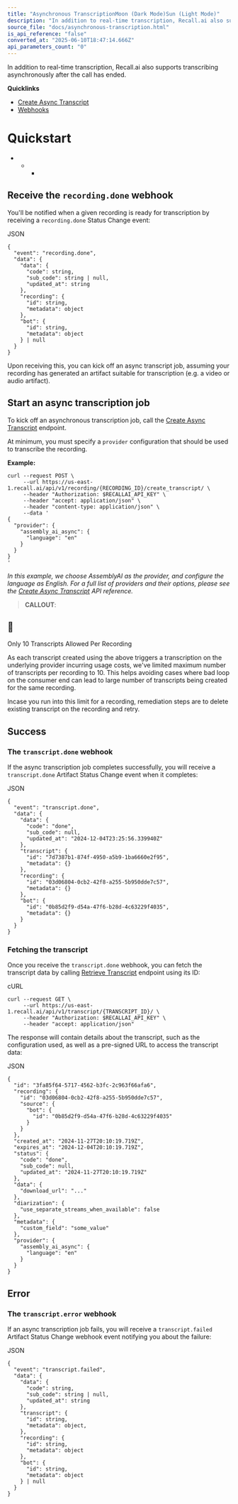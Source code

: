 ```yaml
---
title: "Asynchronous TranscriptionMoon (Dark Mode)Sun (Light Mode)"
description: "In addition to real-time transcription, Recall.ai also supports transcribing asynchronously after the call has ended. Quicklinks Create Async Transcript Webhooks Quickstart Receive the recording.done webhook You'll be notified when a given recording is ready for transcription by receiving a recordin..."
source_file: "docs/asynchronous-transcription.html"
is_api_reference: "false"
converted_at: "2025-06-10T18:47:14.666Z"
api_parameters_count: "0"
---
```

In addition to real-time transcription, Recall.ai also supports transcribing asynchronously after the call has ended.

**Quicklinks**
- [Create Async Transcript](/reference/recording_create_transcript_create.md)
- [Webhooks](/reference/webhooks-overview.md)

# Quickstart

[](#quickstart)
- * *

## Receive the `recording.done` webhook

[](#receive-the-recordingdone-webhook)

You'll be notified when a given recording is ready for transcription by receiving a `recording.done` Status Change event:

JSON

```
{
  "event": "recording.done",
  "data": {
    "data": {
      "code": string,
      "sub_code": string | null,
      "updated_at": string
    },
    "recording": {
      "id": string,
      "metadata": object
    },
    "bot": {
      "id": string,
      "metadata": object
    } | null
  }
}

```

Upon receiving this, you can kick off an async transcript job, assuming your recording has generated an artifact suitable for transcription (e.g. a video or audio artifact).

## Start an async transcription job

[](#start-an-async-transcription-job)

To kick off an asynchronous transcription job, call the [Create Async Transcript](/reference/recording_create_transcript_create.md) endpoint.

At minimum, you must specify a `provider` configuration that should be used to transcribe the recording.

**Example:**

```
curl --request POST \
     --url https://us-east-1.recall.ai/api/v1/recording/{RECORDING_ID}/create_transcript/ \
     --header "Authorization: $RECALLAI_API_KEY" \
     --header "accept: application/json" \
     --header "content-type: application/json" \
     --data '
{
  "provider": {
    "assembly_ai_async": {
      "language": "en"
    }
  }
}
'

```

*In this example, we choose AssemblyAI as the provider, and configure the language as English.
For a full list of providers and their options, please see the [Create Async Transcript](/reference/recording_create_transcript_create.md) API reference.*

> **CALLOUT**:

## 📘

Only 10 Transcripts Allowed Per Recording

As each transcript created using the above triggers a transcription on the underlying provider incurring usage costs, we've limited maximum number of transcripts per recording to 10. This helps avoiding cases where bad loop on the consumer end can lead to large number of transcripts being created for the same recording.

Incase you run into this limit for a recording, remediation steps are to delete existing transcript on the recording and retry.

## Success

[](#success)

### The `transcript.done` webhook

[](#the-transcriptdone-webhook)

If the async transcription job completes successfully, you will receive a `transcript.done` Artifact Status Change event when it completes:

JSON

```
{
  "event": "transcript.done",
  "data": {
    "data": {
      "code": "done",
      "sub_code": null,
      "updated_at": "2024-12-04T23:25:56.339940Z"
    },
    "transcript": {
      "id": "7d7387b1-874f-4950-a5b9-1ba6660e2f95",
      "metadata": {}
    },
    "recording": {
      "id": "03d06804-0cb2-42f8-a255-5b950dde7c57",
      "metadata": {}
    },
    "bot": {
      "id": "0b85d2f9-d54a-47f6-b28d-4c63229f4035",
      "metadata": {}
    }
  }
}

```

### Fetching the transcript

[](#fetching-the-transcript)

Once you receive the `transcript.done` webhook, you can fetch the transcript data by calling [Retrieve Transcript](/reference/transcript_retrieve.md) endpoint using its ID:

cURL

```
curl --request GET \
     --url https://us-east-1.recall.ai/api/v1/transcript/{TRANSCRIPT_ID}/ \
     --header "Authorization: $RECALLAI_API_KEY" \
     --header "accept: application/json"

```

The response will contain details about the transcript, such as the configuration used, as well as a pre-signed URL to access the transcript data:

JSON

```
{
  "id": "3fa85f64-5717-4562-b3fc-2c963f66afa6",
  "recording": {
    "id": "03d06804-0cb2-42f8-a255-5b950dde7c57",
    "source": {
      "bot": {
        "id": "0b85d2f9-d54a-47f6-b28d-4c63229f4035"
      }
    }
  },
  "created_at": "2024-11-27T20:10:19.719Z",
  "expires_at": "2024-12-04T20:10:19.719Z",
  "status": {
    "code": "done",
    "sub_code": null,
    "updated_at": "2024-11-27T20:10:19.719Z"
  },
  "data": {
    "download_url": "..."
  },
  "diarization": {
    "use_separate_streams_when_available": false
  },
  "metadata": {
    "custom_field": "some_value"
  },
  "provider": {
    "assembly_ai_async": {
      "language": "en"
    }
  }
}

```

## Error

[](#error)

### The `transcript.error` webhook

[](#the-transcripterror-webhook)

If an async transcription job fails, you will receive a `transcript.failed` Artifact Status Change webhook event notifying you about the failure:

JSON

```
{
  "event": "transcript.failed",
  "data": {
    "data": {
      "code": string,
      "sub_code": string | null,
      "updated_at": string
    },
    "transcript": {
      "id": string,
      "metadata": object,
    },
    "recording": {
      "id": string,
      "metadata": object
    },
    "bot": {
      "id": string,
      "metadata": object
    } | null
  }
}

```
